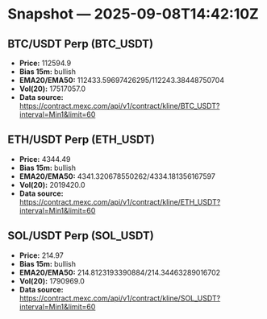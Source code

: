 # Snapshot — 2025-09-08T14:42:10Z

## BTC/USDT Perp (BTC_USDT)
- **Price:** 112594.9
- **Bias 15m:** bullish
- **EMA20/EMA50:** 112433.59697426295/112243.38448750704
- **Vol(20):** 17517057.0
- **Data source:** https://contract.mexc.com/api/v1/contract/kline/BTC_USDT?interval=Min1&limit=60

## ETH/USDT Perp (ETH_USDT)
- **Price:** 4344.49
- **Bias 15m:** bullish
- **EMA20/EMA50:** 4341.320678550262/4334.181356167597
- **Vol(20):** 2019420.0
- **Data source:** https://contract.mexc.com/api/v1/contract/kline/ETH_USDT?interval=Min1&limit=60

## SOL/USDT Perp (SOL_USDT)
- **Price:** 214.97
- **Bias 15m:** bullish
- **EMA20/EMA50:** 214.8123193390884/214.34463289016702
- **Vol(20):** 1790969.0
- **Data source:** https://contract.mexc.com/api/v1/contract/kline/SOL_USDT?interval=Min1&limit=60
